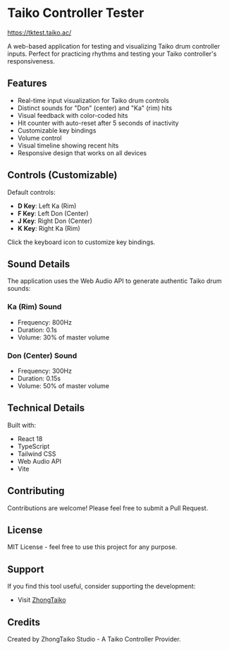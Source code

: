 # Taiko Controller Tester

https://tktest.taiko.ac/

A web-based application for testing and visualizing Taiko drum controller inputs. Perfect for practicing rhythms and testing your Taiko controller's responsiveness.

## Features

- Real-time input visualization for Taiko drum controls
- Distinct sounds for "Don" (center) and "Ka" (rim) hits
- Visual feedback with color-coded hits
- Hit counter with auto-reset after 5 seconds of inactivity
- Customizable key bindings
- Volume control
- Visual timeline showing recent hits
- Responsive design that works on all devices

## Controls (Customizable)

Default controls:
- **D Key**: Left Ka (Rim)
- **F Key**: Left Don (Center)
- **J Key**: Right Don (Center)
- **K Key**: Right Ka (Rim)

Click the keyboard icon to customize key bindings.

## Sound Details

The application uses the Web Audio API to generate authentic Taiko drum sounds:

### Ka (Rim) Sound
- Frequency: 800Hz
- Duration: 0.1s
- Volume: 30% of master volume

### Don (Center) Sound
- Frequency: 300Hz
- Duration: 0.15s
- Volume: 50% of master volume

## Technical Details

Built with:
- React 18
- TypeScript
- Tailwind CSS
- Web Audio API
- Vite

## Contributing

Contributions are welcome! Please feel free to submit a Pull Request.

## License

MIT License - feel free to use this project for any purpose.

## Support

If you find this tool useful, consider supporting the development:
- Visit [ZhongTaiko](https://taiko.ac)

## Credits

Created by ZhongTaiko Studio - A Taiko Controller Provider.